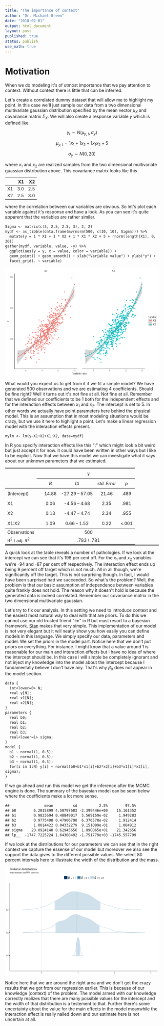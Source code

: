 ```yaml
---
title: "The importance of context"
author: "Dr. Michael Green"
date: "2018-02-01"
output: html_document
layout: post
published: true
status: publish
use_math: true
---
```

 
 

 
 
# Motivation
 
When we do modeling it's of utmost importance that we pay attention to context. Without context there is little that can be inferred. 
 

 
Let's create a correlated dummy dataset that will allow me to highlight my point. In this case we'll just sample our data from a two dimensional multivariate gaussian distribution specified by the mean vector $\mu_X$ and covariance matrix $\Sigma_X$. We will also create a response variable $y$ which is defined like
 
$$y_t\sim N(\mu_{y,t}, \sigma_y)$$
 
$$\mu_{y,t}=1x_1+1x_2+1x_1 x_2+5$$
 
$$\sigma_y\sim N(0,20)$$
 
where $x_1$ and $x_2$ are realized samples from the two dimensional multivariate guassian distribution above. This covariance matrix looks like this
 

|   |  X1|  X2|
|:--|---:|---:|
|X1 | 3.0| 2.5|
|X2 | 2.5| 3.0|
 
where the correlation between our variables are obvious. So let's plot each variable against it's response and have a look. As you can see it's quite apparent that the variables are rather similar.
 

    Sigma <- matrix(c(3, 2.5, 2.5, 3), 2, 2)
    mydf <- as_tibble(data.frame(mvrnorm(500, c(10, 10), Sigma))) %>%
      mutate(y = 1 * X1 + 1 * X2 + 1 * X1 * X2 + 5 + rnorm(length(X1), 0, 20))
    gather(mydf, variable, value, -y) %>% 
      ggplot(aes(y = y, x = value, color = variable)) +
      geom_point() + geom_smooth() + xlab("Variable value") + ylab("y") + 
      facet_grid(. ~ variable)

![plot of chunk dataplotforvariables](/images/figure/dataplotforvariables-1.png)
 
What would you expect us to get from it if we fit a simple model? We have generated 500 observations and we are estimating 4 coefficients. Should be fine right? Well it turns out it's not fine at all. Not fine at all. Remember that we defined our coefficients to be 1 both for the independent effects and for the interaction effects between $x_1$ and $x_2$. The intercept is set to $5$. In other words we actually have point parameters here behind the physical model. This is an assumption that in most modeling situations would be crazy, but we use it here to highlight a point. Let's make a linear regression model with the interaction effects present.
 

    mylm <- lm(y~X1+X2+X1:X2, data=mydf)
 
In R you specify interaction effects like this ":" which might look a bit weird but just accept it for now. It could have been written in other ways but I like to be explicit. Now that we have this model we can investigate what it says about our unknown parameters that we estimated.
 
 
<table style="border-collapse:collapse; border:none;border-bottom:double;">
<td style="padding:0.2cm; border-top:double;">&nbsp;</td>
<td style="border-bottom:1px solid; padding-left:0.5em; padding-right:0.5em; border-top:double;">&nbsp;</td>
<td style="padding:0.2cm; text-align:center; border-bottom:1px solid; border-top:double;" colspan="4">y</td>
</tr>
<tr>
<td style="padding:0.2cm; font-style:italic;">&nbsp;</td>
<td style="padding-left:0.5em; padding-right:0.5em; font-style:italic;">&nbsp;</td>
<td style="padding:0.2cm; text-align:center; font-style:italic; ">B</td>
<td style="padding:0.2cm; text-align:center; font-style:italic; ">CI</td>
<td style="padding:0.2cm; text-align:center; font-style:italic; ">std. Error</td>
<td style="padding:0.2cm; text-align:center; font-style:italic; ">p</td> 
</tr>
<tr>
<td style="padding:0.2cm; border-top:1px solid; text-align:left;">(Intercept)</td>
<td style="padding-left:0.5em; padding-right:0.5em; border-top:1px solid; ">&nbsp;</td>
<td style="padding:0.2cm; text-align:center; border-top:1px solid; ">14.88</td>
<td style="padding:0.2cm; text-align:center; border-top:1px solid; ">&#45;27.29&nbsp;&ndash;&nbsp;57.05</td>
<td style="padding:0.2cm; text-align:center; border-top:1px solid; ">21.46</td>
<td style="padding:0.2cm; text-align:center; border-top:1px solid; ">.489</td>
</tr>
<tr>
<td style="padding:0.2cm; text-align:left;">X1</td>
<td style="padding-left:0.5em; padding-right:0.5em;">&nbsp;</td>
<td style="padding:0.2cm; text-align:center; ">0.06</td>
<td style="padding:0.2cm; text-align:center; ">&#45;4.56&nbsp;&ndash;&nbsp;4.68</td>
<td style="padding:0.2cm; text-align:center; ">2.35</td>
<td style="padding:0.2cm; text-align:center; ">.981</td>
</tr>
<tr>
<td style="padding:0.2cm; text-align:left;">X2</td>
<td style="padding-left:0.5em; padding-right:0.5em;">&nbsp;</td>
<td style="padding:0.2cm; text-align:center; ">0.13</td>
<td style="padding:0.2cm; text-align:center; ">&#45;4.47&nbsp;&ndash;&nbsp;4.74</td>
<td style="padding:0.2cm; text-align:center; ">2.34</td>
<td style="padding:0.2cm; text-align:center; ">.955</td>
</tr>
<tr>
<td style="padding:0.2cm; text-align:left;">X1:X2</td>
<td style="padding-left:0.5em; padding-right:0.5em;">&nbsp;</td>
<td style="padding:0.2cm; text-align:center; ">1.09</td>
<td style="padding:0.2cm; text-align:center; ">0.66&nbsp;&ndash;&nbsp;1.52</td>
<td style="padding:0.2cm; text-align:center; ">0.22</td>
<td style="padding:0.2cm; text-align:center; ">&lt;.001</td>
</tr>
<tr>
<td style="padding:0.2cm; padding-top:0.1cm; padding-bottom:0.1cm; text-align:left; border-top:1px solid;">Observations</td>
<td style="padding-left:0.5em; padding-right:0.5em; border-top:1px solid;">&nbsp;</td><td style="padding:0.2cm; padding-top:0.1cm; padding-bottom:0.1cm; text-align:center; border-top:1px solid;" colspan="4">500</td>
</tr>
<tr>
<td style="padding:0.2cm; text-align:left; padding-top:0.1cm; padding-bottom:0.1cm;">R<sup>2</sup> / adj. R<sup>2</sup></td>

<td style="padding-left:0.5em; padding-right:0.5em;">&nbsp;</td><td style="padding:0.2cm; text-align:center; padding-top:0.1cm; padding-bottom:0.1cm;" colspan="4">.783 / .781</td>
 </tr>
</table>
 
 
A quick look at the table reveals a number of pathologies. If we look at the intercept we can see that it's 198 per cent off. For the $x_1$ and $x_2$ variables we're -94 and -87 per cent off respectively. The interaction effect ends up being 9 percent off target which is not much. All in all though, we're significantly off the target. This is not surprising though. In fact, I would have been surprised had we succeeded. So what's the problem? Well, the problem is that our basic assumption of independence between variables quite frankly does not hold. The reason why it doesn't hold is because the generated data is indeed correlated. Remember our covariance matrix in the two dimensional multivariate gaussian. 
 
Let's try to fix our analysis. In this setting we need to introduce context and the easiest most natural way to deal with that are priors. To do this we cannot use our old trusted friend "lm" in R but must resort to a bayesian framework. [Stan](http://mc-stan.org) makes that very simple. This implementation of our model is not very elegant but it will neatly show you how easily you can define models in this language. We simply specify our data, parameters and model. We set the priors in the model part. Notice here that we don't put priors on everything. For instance. I might know that a value around 1 is reasonable for our main and interaction effects but I have no idea of where the intercept should be. In this case I will simple be completely ignorant and not inject my knowledge into the model about the intercept because I fundamentally believe I don't have any. That's why $\beta_0$ does not appear in the model section. 
 

    data {
      int<lower=0> N;
      real y[N];
      real x1[N];
      real x2[N];
    }
    parameters {
      real b0;
      real b1;
      real b2;
      real b3;
      real<lower=1> sigma;
    }
    model {
      b1 ~ normal(1, 0.5);
      b2 ~ normal(1, 0.5);
      b3 ~ normal(1, 0.5);
      for(i in 1:N) y[i] ~ normal(b0+b1*x1[i]+b2*x2[i]+b3*x1[i]*x2[i], sigma);
    }
 

 
If we go ahead and run this model we get the inference after the MCMC engine is done. The summary of the bayesian model can be seen below where the coefficients make a lot more sense.
 

    ##                mean         sd          2.5%        97.5%
    ## b0        6.2015899 4.50797603 -2.399446e+00    15.161352
    ## b1        0.9823694 0.48849017  5.569159e-02     1.949283
    ## b2        0.9775408 0.47906798  6.376570e-02     1.912414
    ## b3        1.0014422 0.04332279  9.151089e-01     1.084912
    ## sigma    20.0924148 0.62945656  1.890865e+01    21.342656
    ## lp__  -1747.7225224 1.64308492 -1.751779e+03 -1745.557799
 
If we look at the distributions for our parameters we can see that in the right context we capture the essense of our model but moreover we also see the support the data gives to the different possible values. We select 80 percent intervals here to illustrate the width of the distribution and the mass.
 
![plot of chunk histogramsex1](/images/figure/histogramsex1-1.png)
 
Notice here that we are around the right area and we don't get the crazy results that we got from our regression earlier. This is because of our knowledge (context) of the problem. The model armed with our knowledge correctly realizes that there are many possible values for the intercept and the width of that distribution is a testement to that. Further there's some uncertainty about the value for the main effects in the model meanwhile the interaction effect is really nailed down and our estimate here is not uncertain at all.
